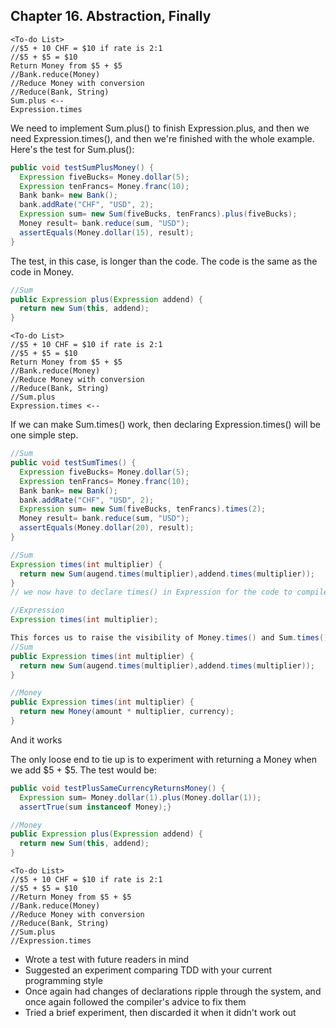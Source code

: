 ## Chapter 16. Abstraction, Finally


```
<To-do List>
//$5 + 10 CHF = $10 if rate is 2:1 
//$5 + $5 = $10
Return Money from $5 + $5 
//Bank.reduce(Money)
//Reduce Money with conversion 
//Reduce(Bank, String)
Sum.plus <--
Expression.times
```

We need to implement Sum.plus() to finish Expression.plus, and then we need Expression.times(), and then we're finished with the whole example. Here's the test for 
Sum.plus():

```java
public void testSumPlusMoney() { 
  Expression fiveBucks= Money.dollar(5); 
  Expression tenFrancs= Money.franc(10); 
  Bank bank= new Bank();
  bank.addRate("CHF", "USD", 2);
  Expression sum= new Sum(fiveBucks, tenFrancs).plus(fiveBucks); 
  Money result= bank.reduce(sum, "USD");
  assertEquals(Money.dollar(15), result); 
}
```
The test, in this case, is longer than the code. The code is the same as the code in Money.
```java
//Sum
public Expression plus(Expression addend) { 
  return new Sum(this, addend);
}
```
```
<To-do List>
//$5 + 10 CHF = $10 if rate is 2:1 
//$5 + $5 = $10
Return Money from $5 + $5 
//Bank.reduce(Money)
//Reduce Money with conversion 
//Reduce(Bank, String)
//Sum.plus 
Expression.times <--
```
If we can make Sum.times() work, then declaring Expression.times() will be one simple step.
```java
//Sum
public void testSumTimes() {
  Expression fiveBucks= Money.dollar(5); 
  Expression tenFrancs= Money.franc(10); 
  Bank bank= new Bank();
  bank.addRate("CHF", "USD", 2);
  Expression sum= new Sum(fiveBucks, tenFrancs).times(2); 
  Money result= bank.reduce(sum, "USD"); 
  assertEquals(Money.dollar(20), result);
}
```


```java
//Sum
Expression times(int multiplier) {
  return new Sum(augend.times(multiplier),addend.times(multiplier)); 
}
// we now have to declare times() in Expression for the code to compile:

//Expression
Expression times(int multiplier);

This forces us to raise the visibility of Money.times() and Sum.times():
//Sum
public Expression times(int multiplier) {
  return new Sum(augend.times(multiplier),addend.times(multiplier)); 
}

//Money
public Expression times(int multiplier) {
  return new Money(amount * multiplier, currency); 
}

```
And it works

The only loose end to tie up is to experiment with returning a Money when we add $5 + $5. 
The test would be:
```java
public void testPlusSameCurrencyReturnsMoney() { 
  Expression sum= Money.dollar(1).plus(Money.dollar(1)); 
  assertTrue(sum instanceof Money);}

//Money
public Expression plus(Expression addend) { 
  return new Sum(this, addend);
}
```
```
<To-do List>
//$5 + 10 CHF = $10 if rate is 2:1 
//$5 + $5 = $10
//Return Money from $5 + $5 
//Bank.reduce(Money)
//Reduce Money with conversion 
//Reduce(Bank, String)
//Sum.plus 
//Expression.times
```
* Wrote a test with future readers in mind
* Suggested an experiment comparing TDD with your current programming style
* Once again had changes of declarations ripple through the system, and once again followed the compiler's advice to fix them
* Tried a brief experiment, then discarded it when it didn't work out
